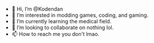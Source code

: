 - 👋 Hi, I’m @Kodendan
- 👀 I’m interested in modding games, coding, and gaming.
- 🌱 I’m currently learning the medical field.
- 💞️ I’m looking to collaborate on nothing lol.
- 📫 How to reach me you don't lmao.

<!---
Kodendan/Kodendan is a ✨ special ✨ repository because its `README.md` (this file) appears on your GitHub profile.
You can click the Preview link to take a look at your changes.
--->
